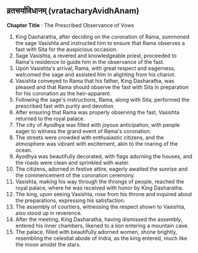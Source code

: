 ## व्रतचर्याविधानम् (vratacharyAvidhAnam)
**Chapter Title** : The Prescribed Observance of Vows

1. King Dasharatha, after deciding on the coronation of Rama, summoned the sage Vasishta and instructed him to ensure that Rama observes a fast with Sita for the auspicious occasion.
2. Sage Vasishta, a revered and knowledgeable priest, proceeded to Rama's residence to guide him in the observance of the fast.
3. Upon Vasishta's arrival, Rama, with great respect and eagerness, welcomed the sage and assisted him in alighting from his chariot.
4. Vasishta conveyed to Rama that his father, King Dasharatha, was pleased and that Rama should observe the fast with Sita in preparation for his coronation as the heir-apparent.
5. Following the sage's instructions, Rama, along with Sita, performed the prescribed fast with purity and devotion.
6. After ensuring that Rama was properly observing the fast, Vasishta returned to the royal palace.
7. The city of Ayodhya was filled with joyous anticipation, with people eager to witness the grand event of Rama's coronation.
8. The streets were crowded with enthusiastic citizens, and the atmosphere was vibrant with excitement, akin to the roaring of the ocean.
9. Ayodhya was beautifully decorated, with flags adorning the houses, and the roads were clean and sprinkled with water.
10. The citizens, adorned in festive attire, eagerly awaited the sunrise and the commencement of the coronation ceremony.
11. Vasishta, making his way through the throngs of people, reached the royal palace, where he was received with honor by King Dasharatha.
12. The king, upon seeing Vasishta, rose from his throne and inquired about the preparations, expressing his satisfaction.
13. The assembly of courtiers, witnessing the respect shown to Vasishta, also stood up in reverence.
14. After the meeting, King Dasharatha, having dismissed the assembly, entered his inner chambers, likened to a lion entering a mountain cave.
15. The palace, filled with beautifully adorned women, shone brightly, resembling the celestial abode of Indra, as the king entered, much like the moon amidst the stars.
